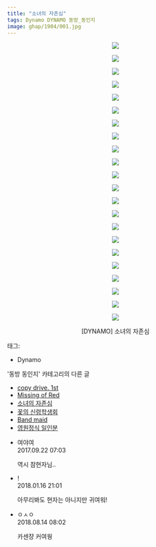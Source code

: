 ```yaml
---
title: "소녀의 자존심"
tags: Dynamo DYNAMO 동방_동인지
image: ghap/1904/001.jpg
---
```

<div class="article">
<p style="text-align: center; clear: none; float: none;"><img src="{{ site.nasurl }}/ghap/1904/001.jpg"/></p>
<p style="text-align: center; clear: none; float: none;"><img src="{{ site.nasurl }}/ghap/1904/002.jpg"/></p>
<p style="text-align: center; clear: none; float: none;"><img src="{{ site.nasurl }}/ghap/1904/003.jpg"/></p>
<p style="text-align: center; clear: none; float: none;"><img src="{{ site.nasurl }}/ghap/1904/004.jpg"/></p>
<p style="text-align: center; clear: none; float: none;"><img src="{{ site.nasurl }}/ghap/1904/005.jpg"/></p>
<p style="text-align: center; clear: none; float: none;"><img src="{{ site.nasurl }}/ghap/1904/006.jpg"/></p>
<p style="text-align: center; clear: none; float: none;"><img src="{{ site.nasurl }}/ghap/1904/007.jpg"/></p>
<p style="text-align: center; clear: none; float: none;"><img src="{{ site.nasurl }}/ghap/1904/008.jpg"/></p>
<p style="text-align: center; clear: none; float: none;"><img src="{{ site.nasurl }}/ghap/1904/009.jpg"/></p>
<p style="text-align: center; clear: none; float: none;"><img src="{{ site.nasurl }}/ghap/1904/010.jpg"/></p>
<p style="text-align: center; clear: none; float: none;"><img src="{{ site.nasurl }}/ghap/1904/011.jpg"/></p>
<p style="text-align: center; clear: none; float: none;"><img src="{{ site.nasurl }}/ghap/1904/012.jpg"/></p>
<p style="text-align: center; clear: none; float: none;"><img src="{{ site.nasurl }}/ghap/1904/013.jpg"/></p>
<p style="text-align: center; clear: none; float: none;"><img src="{{ site.nasurl }}/ghap/1904/014.jpg"/></p>
<p style="text-align: center; clear: none; float: none;"><img src="{{ site.nasurl }}/ghap/1904/015.jpg"/></p>
<p style="text-align: center; clear: none; float: none;"><img src="{{ site.nasurl }}/ghap/1904/016.jpg"/></p>
<p style="text-align: center; clear: none; float: none;"><img src="{{ site.nasurl }}/ghap/1904/017.jpg"/></p>
<p style="text-align: center; clear: none; float: none;"><img src="{{ site.nasurl }}/ghap/1904/018.jpg"/></p>
<p style="text-align: center; clear: none; float: none;"><img src="{{ site.nasurl }}/ghap/1904/019.jpg"/></p>
<p style="text-align: center; clear: none; float: none;"><img src="{{ site.nasurl }}/ghap/1904/020.jpg"/></p>
<p style="text-align: center; clear: none; float: none;"><img src="{{ site.nasurl }}/ghap/1904/021.jpg"/></p>
<p style="text-align: center; clear: none; float: none;"><img src="{{ site.nasurl }}/ghap/1904/022.jpg"/></p>
<p style="text-align: center; clear: none; float: none;">[DYNAMO] 소녀의 자존심</p>
</div><div class="tagTrail">
<p>태그: </p>
<ul>
<li>Dynamo</li>
</ul>
</div><div class="another">
<p>'동방 동인지' 카테고리의 다른 글</p>
<ul>
<li><a href="/2016-08-29-ghap_1908">copy drive. 1st</a></li>
<li><a href="/2016-08-29-ghap_1905">Missing of Red</a></li>
<li><a href="/2016-08-29-ghap_1904">소녀의 자존심</a></li>
<li><a href="/2016-08-29-ghap_1903">꽃의 신령학생회</a></li>
<li><a href="/2016-08-29-ghap_1902">Band maid</a></li>
<li><a href="/2016-08-29-ghap_1901">영원정식 일인분</a></li>
</ul>
</div><div class="cb_module cb_fluid">
<div class="cb_wrt cb_profile">
<div class="comment">
<ul>
<li class="cb_thumb_off" id="comment15088133">
<div class="cb_comment_area">
<div class="cb_info_area">
<div class="cb_section">
<span class="cb_nick_name">여야여</span>
</div>
<div class="cb_section">
<span class="cb_date">2017.09.22 07:03 </span>
</div>
</div>
<div class="cb_dsc_comment">
<p class="cb_dsc">
											역시 참현자님..
										</p>
</div>
</div></li>
<li class="cb_thumb_off" id="comment15175819">
<div class="cb_comment_area">
<div class="cb_info_area">
<div class="cb_section">
<span class="cb_nick_name">!</span>
</div>
<div class="cb_section">
<span class="cb_date">2018.01.16 21:01 </span>
</div>
</div>
<div class="cb_dsc_comment">
<p class="cb_dsc">
											아무리봐도 현자는 아니지만 귀여워!
										</p>
</div>
</div></li>
<li class="cb_thumb_off" id="comment15307980">
<div class="cb_comment_area">
<div class="cb_info_area">
<div class="cb_section">
<span class="cb_nick_name">ㅇㅅㅇ</span>
</div>
<div class="cb_section">
<span class="cb_date">2018.08.14 08:02 </span>
</div>
</div>
<div class="cb_dsc_comment">
<p class="cb_dsc">
											카센쟝 커여웡
										</p>
</div>
</div></li>
</ul>
</div>
</div><!-- commentList close -->
</div>